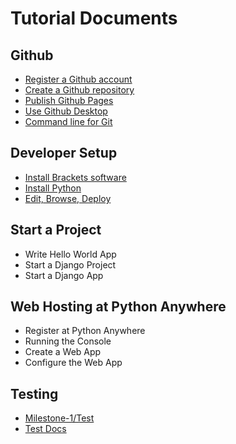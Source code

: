 # Tutorial Documents

## Github

* [Register a Github account](GithubAccount.md)
* [Create a Github repository](GithubRepo.md)
* [Publish Github Pages](GithubPages.md)
* [Use Github Desktop](GithubDesktop.md)
* [Command line for Git](GitCommandLine.md)


## Developer Setup

* [Install Brackets software](InstallBrackets.md)
* [Install Python](InstallPython.md)
* [Edit, Browse, Deploy](Workflow.md)


## Start a Project

* Write Hello World App
* Start a Django Project
* Start a Django App


## Web Hosting at Python Anywhere

* Register at Python Anywhere
* Running the Console
* Create a Web App
* Configure the Web App

## Testing

* [Milestone-1/Test](../Milestone-1/Test.md)
* [Test Docs](TestDocs)

